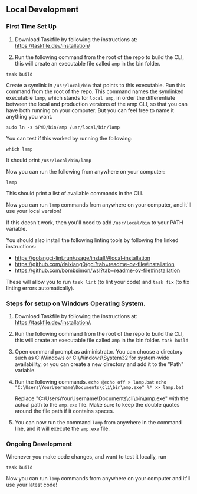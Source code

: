 ## Local Development

### First Time Set Up

1. Download Taskfile by following the instructions at: https://taskfile.dev/installation/

2. Run the following command from the root of the repo to build the CLI, this will create an executable file called `amp` in the bin folder.

```
task build
```

Create a symlink in `/usr/local/bin` that points to this executable. Run this command from the root of the repo. This command names the symlinked executable `lamp`, which stands for `local amp`, in order the differentiate between the local and production versions of the amp CLI, so that you can have both running on your computer. But you can feel free to name it anything you want.

```
sudo ln -s $PWD/bin/amp /usr/local/bin/lamp
```

You can test if this worked by running the following:
```
which lamp
```
It should print `/usr/local/bin/lamp`

Now you can run the following from anywhere on your computer:
```
lamp
```
This should print a list of available commands in the CLI.

Now you can run `lamp` commands from anywhere on your computer, and it'll use your local version!

If this doesn't work, then you'll need to add `/usr/local/bin` to your PATH variable.

You should also install the following linting tools by following the linked instructions:

- https://golangci-lint.run/usage/install/#local-installation
- https://github.com/daixiang0/gci?tab=readme-ov-file#installation
- https://github.com/bombsimon/wsl?tab=readme-ov-file#installation

These will allow you to run `task lint` (to lint your code) and `task fix` (to fix linting errors automatically).

### Steps for setup on Windows Operating System.

1. Download Taskfile by following the instructions at: https://taskfile.dev/installation/.

2. Run the following command from the root of the repo to build the CLI, this will create an executable file called `amp` in the bin folder.
    `task build`

3. Open command prompt as administrator. You can choose a directory such as C:\Windows or C:\Windows\System32 for system-wide availability, or you can create a new directory and add it to the "Path" variable.

4. Run the following commands.
    `echo @echo off > lamp.bat`
    `echo "C:\Users\YourUsername\Documents\cli\bin\amp.exe" %* >> lamp.bat`

    Replace "C:\Users\YourUsername\Documents\cli\bin\amp.exe" with the actual path to the `amp.exe` file. Make sure to keep the double quotes around the file path if it contains spaces.

5. You can now run the command `lamp` from anywhere in the command line, and it will execute the `amp.exe` file.


### Ongoing Development

Whenever you make code changes, and want to test it locally, run

```
task build
```

Now you can run `lamp` commands from anywhere on your computer and it'll use your latest code!
